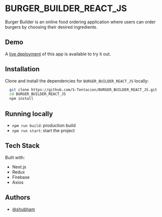 # BURGER_BUILDER_REACT_JS

Burger Builder is an online food ordering application where users can order burgers by choosing their desired ingredients.

## Demo

A [live deployment](https://burgerbuildup.netlify.app/) of this app is available to try it out.


## Installation 

Clone and install the dependencies for `BURGER_BUILDER_REACT_JS` locally:

```bash 
  git clone https://github.com/S-Tentacion/BURGER_BUILDER_REACT_JS.git
  cd BURGER_BUILDER_REACT_JS
  npm install
```
    
## Running locally

* `npm run build`: production build
* `npm run start`: start the project

## Tech Stack

Built with:

* Next.js
* Redux
* Firebase
* Axios
  
## Authors

- [@shubham](https://github.com/S-Tentacion)
